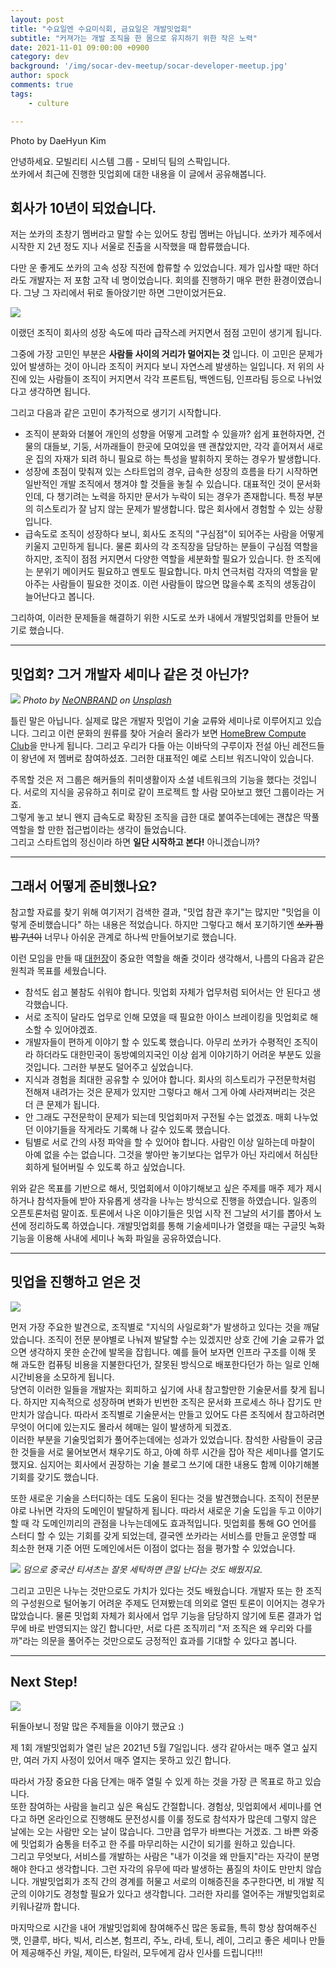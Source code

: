 ```yaml
---
layout: post
title: "수요일엔 수요미식회, 금요일은 개발밋업회"
subtitle: "커져가는 개발 조직을 한 몸으로 유지하기 위한 작은 노력"
date: 2021-11-01 09:00:00 +0900
category: dev
background: '/img/socar-dev-meetup/socar-developer-meetup.jpg'
author: spock
comments: true
tags:
    - culture

---
```


<div class="photo-copyright">
Photo by DaeHyun Kim
</div>

안녕하세요. 모빌리티 시스템 그룹 - 모비딕 팀의 스팍입니다.  
쏘카에서 최근에 진행한 밋업회에 대한 내용을 이 글에서 공유해봅니다.

## 회사가 10년이 되었습니다.

저는 쏘카의 초창기 멤버라고 말할 수는 있어도 창립 멤버는 아닙니다. 쏘카가 제주에서 시작한 지 2년 정도 지나 서울로 진출을 시작했을 때 합류했습니다.  

다만 운 좋게도 쏘카의 고속 성장 직전에 합류할 수 있었습니다. 제가 입사할 때만 하더라도 개발자는 저 포함 고작 네 명이었습니다. 회의를 진행하기 매우 편한 환경이였습니다. 그냥 그 자리에서 뒤로 돌아앉기만 하면 그만이었거든요. 

![](/img/socar-dev-meetup/20131226_112006.jpg)

이랬던 조직이 회사의 성장 속도에 따라 급작스레 커지면서 점점 고민이 생기게 됩니다.

그중에 가장 고민인 부분은 **사람들 사이의 거리가 멀어지는 것** 입니다. 이 고민은 문제가 있어 발생하는 것이 아니라 조직이 커지다 보니 자연스레 발생하는 일입니다. 저 위의 사진에 있는 사람들이 조직이 커지면서 각각 프론트팀, 백엔드팀, 인프라팀 등으로 나뉘었다고 생각하면 됩니다.  

그리고 다음과 같은 고민이 추가적으로 생기기 시작합니다.

- 조직이 분화와 더불어 개인의 성향을 어떻게 고려할 수 있을까? 쉽게 표현하자면, 건물의 대들보, 기둥, 서까래들이 한곳에 모여있을 땐 괜찮았지만, 각각 흩어져서 새로운 집의 자재가 되려 하니 필요로 하는 특성을 발휘하지 못하는 경우가 발생합니다.
- 성장에 초점이 맞춰져 있는 스타트업의 경우, 급속한 성장의 흐름을 타기 시작하면 일반적인 개발 조직에서 챙겨야 할 것들을 놓칠 수 있습니다. 대표적인 것이 문서화인데, 다 챙기려는 노력을 하지만 문서가 누락이 되는 경우가 존재합니다. 특정 부분의 히스토리가 잘 남지 않는 문제가 발생합니다. 많은 회사에서 경험할 수 있는 상황입니다.
- 급속도로 조직이 성장하다 보니, 회사도 조직의 "구심점"이 되어주는 사람을 어떻게 키울지 고민하게 됩니다. 물론 회사의 각 조직장을 담당하는 분들이 구심점 역할을 하지만, 조직이 점점 커지면서 다양한 역할을 세분화할 필요가 있습니다. 한 조직에는 분위기 메이커도 필요하고 멘토도 필요합니다. 마치 연극처럼 각자의 역할을 맡아주는 사람들이 필요한 것이죠. 이런 사람들이 많으면 많을수록 조직의 생동감이 늘어난다고 봅니다.

그리하여, 이러한 문제들을 해결하기 위한 시도로 쏘카 내에서 개발밋업회를 만들어 보기로 했습니다.


---

## 밋업회? 그거 개발자 세미나 같은 것 아닌가?

![](/img/socar-dev-meetup/neonbrand-1-aA2Fadydc-unsplash.jpg)
*Photo by <a href="https://unsplash.com/@neonbrand">NeONBRAND</a> on <a href="https://unsplash.com/s/photos/meetup">Unsplash</a>*

틀린 말은 아닙니다. 실제로 많은 개발자 밋업이 기술 교류와 세미나로 이루어지고 있습니다. 그리고 이런 문화의 원류를 찾아 거슬러 올라가 보면 [HomeBrew Compute Club](https://en.wikipedia.org/wiki/Homebrew_Computer_Club)을 만나게 됩니다. 그리고 우리가 다들 아는 이바닥의 구루이자 전설 아닌 레전드들이 왕년에 저 멤버로 참여하셨죠. 그러한 대표적인 예로 스티브 워즈니악이 있습니다.

주목할 것은 저 그룹은 해커들의 취미생활이자 소셜 네트워크의 기능을 했다는 것입니다. 서로의 지식을 공유하고 취미로 같이 프로젝트 할 사람 모아보고 했던 그룹이라는 거죠.  
그렇게 놓고 보니 왠지 급속도로 확장된 조직을 급한 대로 붙여주는데에는 괜찮은 딱풀 역할을 할 만한 접근법이라는 생각이 들었습니다.  
그리고 스타트업의 정신이라 하면 **일단 시작하고 본다!** 아니겠습니까?  

---


## 그래서 어떻게 준비했나요?


참고할 자료를 찾기 위해  여기저기 검색한 결과, "밋업 참관 후기"는 많지만 "밋업을 이렇게 준비했습니다" 하는 내용은 적었습니다. 하지만 그렇다고 해서 포기하기엔 ~~쏘카 짬밥 7년이~~ 너무나 아쉬운 관계로 하나씩 만들어보기로 했습니다.  

이런 모임을 만들 때 [대헌장](https://ko.wikipedia.org/wiki/%EB%A7%88%EA%B7%B8%EB%82%98_%EC%B9%B4%EB%A5%B4%ED%83%80)이 중요한 역할을 해줄 것이라 생각해서, 나름의 다음과 같은 원칙과 목표를 세웠습니다.  

- 참석도 쉽고 불참도 쉬워야 합니다. 밋업회 자체가 업무처럼 되어서는 안 된다고 생각했습니다.
- 서로 조직이 달라도 업무로 인해 모였을 때 필요한 아이스 브레이킹을 밋업회로 해소할 수 있어야겠죠.
- 개발자들이 편하게 이야기 할 수 있도록 했습니다. 아무리 쏘카가 수평적인 조직이라 하더라도 대한민국이 동방예의지국인 이상 쉽게 이야기하기 어려운 부분도 있을 것입니다. 그러한 부분도 덜어주고 싶었습니다.
- 지식과 경험을 최대한 공유할 수 있어야 합니다. 회사의 히스토리가 구전문학처럼 전해져 내려가는 것은 문제가 있지만 그렇다고 해서 그게 아예 사라져버리는 것은 더 큰 문제가 됩니다.
- 안 그래도 구전문학이 문제가 되는데 밋업회마저 구전될 수는 없겠죠. 매회 나누었던 이야기들을 작게라도 기록해 나 갈수 있도록 했습니다.
- 팀별로 서로 간의 사정 파악을 할 수 있어야 합니다. 사람인 이상 일하는데 마찰이 아예 없을 수는 없습니다. 그것을 쌓아만 놓기보다는 업무가 아닌 자리에서 허심탄회하게 털어버릴 수 있도록 하고 싶었습니다.

위와 같은 목표를 기반으로 해서, 밋업회에서 이야기해보고 싶은 주제를 매주 제가 제시하거나 참석자들에 받아 자유롭게 생각을 나누는 방식으로 진행을 하였습니다. 일종의 오픈토론처럼 말이죠.
토론에서 나온 이야기들은 밋업 시작 전 그날의 서기를 뽑아서 노션에 정리하도록 하였습니다. 개발밋업회를 통해 기술세미나가 열렸을 때는 구글밋 녹화기능을 이용해 사내에 세미나 녹화 파일을 공유하였습니다.


---

## 밋업을 진행하고 얻은 것

![](/img/socar-dev-meetup/socar-meetup.jpg)

먼저 가장 주요한 발견으로, 조직별로 "지식의 사일로화"가 발생하고 있다는 것을 깨달았습니다. 조직이 전문 분야별로 나눠져 발달할 수는 있겠지만 상호 간에 기술 교류가 없으면 생각하지 못한 순간에 발목을 잡힙니다. 예를 들어 보자면 인프라 구조를 이해 못 해 과도한 컴퓨팅 비용을 지불한다던가, 잘못된 방식으로 배포한다던가 하는 일로 인해 시간비용을 소모하게 됩니다.  
당연히 이러한 일들을 개발자는 회피하고 싶기에 사내 참고할만한 기술문서를 찾게 됩니다. 하지만 지속적으로 성장하며 변화가 빈번한 조직은 문서화 프로세스 하나 잡기도 만만치가 않습니다. 따라서 조직별로 기술문서는 만들고 있어도 다른 조직에서 참고하려면 무엇이 어디에 있는지도 몰라서 헤매는 일이 발생하게 되겠죠.  
이러한 부분을 기술밋업회가 풀어주는데에는 성과가 있었습니다. 참석한 사람들이 궁금한 것들을 서로 물어보면서 채우기도 하고, 아예 하루 시간을 잡아 작은 세미나를 열기도 했지요. 심지어는 회사에서 권장하는 기술 블로그 쓰기에 대한 내용도 함께 이야기해볼 기회를 갖기도 했습니다.  

또한 새로운 기술을 스터디하는 데도 도움이 된다는 것을 발견했습니다. 조직이 전문분야로 나뉘면 각자의 도메인이 발달하게 됩니다. 따라서 새로운 기술 도입을 두고 이야기할 때 각 도메인끼리의 관점을 나누는데에도 효과적입니다. 밋업회를 통해 GO 언어를 스터디 할 수 있는 기회를 갖게 되었는데, 결국엔 쏘카라는 서비스를 만들고 운영할 때 최소한 현재 기준 어떤 도메인에서든 이점이 없다는 점을 평가할 수 있었습니다.

![](/img/socar-dev-meetup/go-tshirt.jpg)
*덤으로 중국산 티셔츠는 잘못 세탁하면 큰일 난다는 것도 배웠지요.*

그리고 고민은 나누는 것만으로도 가치가 있다는 것도 배웠습니다. 개발자 또는 한 조직의 구성원으로 털어놓기 어려운 주제도 던져봤는데 의외로 열띤 토론이 이어지는 경우가 많았습니다. 물론 밋업회 자체가 회사에서 업무 기능을 담당하지 않기에 토론 결과가 업무에 바로 반영되지는 않긴 합니다만, 서로 다른 조직끼리 "저 조직은 왜 우리와 다를까"라는 의문을 풀어주는 것만으로도 긍정적인 효과를 기대할 수 있다고 봅니다.



---


## Next Step!

![](/img/socar-dev-meetup/meetup-history2.jpg)


뒤돌아보니 정말 많은 주제들을 이야기 했군요 :)

제 1회 개발밋업회가 열린 날은 2021년 5월 7일입니다. 생각 같아서는 매주 열고 싶지만, 여러 가지 사정이 있어서 매주 열지는 못하고 있긴 합니다.  

따라서 가장 중요한 다음 단계는 매주 열릴 수 있게 하는 것을 가장 큰 목표로 하고 있습니다.  
또한 참여하는 사람을 늘리고 싶은 욕심도 간절합니다. 경험상, 밋업회에서 세미나를 연다고 하면 온라인으로 진행해도 문전성시를 이룰 정도로 참석자가 많은데 그렇지 않은 날에는 오는 사람만 오는 날이 많습니다. 그만큼 업무가 바쁘다는 거겠죠. 그 바쁜 와중에 밋업회가 숨통을 터주고 한 주를 마무리하는 시간이 되기를 원하고 있습니다.  
그리고 무엇보다, 서비스를 개발하는 사람은 "내가 이것을 왜 만들지"라는 자각이 분명해야 한다고 생각합니다. 그런 자각의 유무에 따라 발생하는 품질의 차이도 만만치 않습니다. 개발밋업회가 조직 간의 경계를 허물고 서로의 이해증진을 추구한다면, 비 개발 직군의 이야기도 경청할 필요가 있다고 생각합니다. 그러한 자리를 열어주는 개발밋업회로 키워나갈까 합니다.

마지막으로 시간을 내어 개발밋업회에 참여해주신 많은 동료들, 특히 항상 참여해주신 맷, 인클루, 바다, 빅서, 리스본, 험프리, 주노, 라네, 토니, 레이, 그리고 좋은 세미나 만들어 제공해주신 카일, 제이든, 타일러, 모두에게 감사 인사를 드립니다!!!
